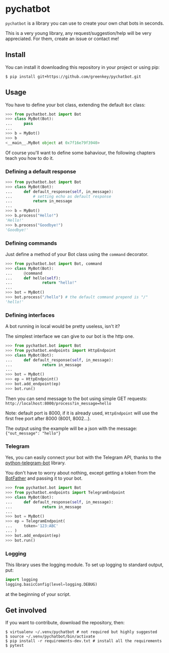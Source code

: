 # pychatbot

`pychatbot` is a library you can use to create your own chat bots in seconds.

This is a very young library, any request/suggestion/help will be very
appreciated. For them, create an issue or contact me!

## Install

You can install it downloading this repository in your project or using pip:
```shell
$ pip install git+https://github.com/greenkey/pychatbot.git
```

## Usage

You have to define your bot class, extending the default `Bot` class:
```python
>>> from pychatbot.bot import Bot
>>> class MyBot(Bot):
...     pass
... 
>>> b = MyBot()
>>> b
<__main__.MyBot object at 0x7f16e79f3940>

```

Of course you'll want to define some bahaviour, the following chapters teach you how to do it.

### Defining a default response

```python
>>> from pychatbot.bot import Bot
>>> class MyBot(Bot):
...     def default_response(self, in_message):
...         # setting echo as default response
...         return in_message
... 
>>> b = MyBot()
>>> b.process("Hello!")
'Hello!'
>>> b.process("Goodbye!")
'Goodbye!'
```

### Defining commands

Just define a method of your Bot class using the `command` decorator.

```python
>>> from pychatbot.bot import Bot, command
>>> class MyBot(Bot):
...     @command
...     def hello(self):
...             return "hello!"
... 
>>> bot = MyBot()
>>> bot.process("/hello") # the default command prepend is "/"
'hello!'
```

### Defining interfaces

A bot running in local would be pretty useless, isn't it?

The simplest interface we can give to our bot is the http one.

```python
>>> from pychatbot.bot import Bot
>>> from pychatbot.endpoints import HttpEndpoint
>>> class MyBot(Bot):
...     def default_response(self, in_message):
...             return in_message
... 
>>> bot = MyBot()
>>> ep = HttpEndpoint()
>>> bot.add_endpoint(ep)
>>> bot.run()
```

Then you can send message to the bot using simple GET requests: `http://localhost:8000/process?in_message=hello`

Note: default port is 8000, if it is already used, `HttpEndpoint` will use the first free port after 8000 (8001, 8002...).

The output using the example will be a json with the message: `{"out_message": "hello"}`

### Telegram

Yes, you can easily connect your bot with the Telegram API, thanks to
the [python-telegram-bot](https://github.com/python-telegram-bot/python-telegram-bot)
library.

You don't have to worry about nothing, except getting a token from the
[BotFather](https://core.telegram.org/bots#botfather) and passing it
to your bot.

```python
>>> from pychatbot.bot import Bot
>>> from pychatbot.endpoints import TelegramEndpoint
>>> class MyBot(Bot):
...     def default_response(self, in_message):
...             return in_message
... 
>>> bot = MyBot()
>>> ep = TelegramEndpoint(
...     token='123:ABC'
... )
>>> bot.add_endpoint(ep)
>>> bot.run()
```


### Logging

This library uses the logging module. To set up logging to standard output, put:

```python
import logging
logging.basicConfig(level=logging.DEBUG)
```

at the beginning of your script.


## Get involved

If you want to contribute, download the repository, then:

```shell
$ virtualenv ~/.venv/pychatbot # not required but highly suggested
$ source ~/.venv/pychatbot/bin/activate
$ pip install -r requirements-dev.txt # install all the requirements
$ pytest
```
